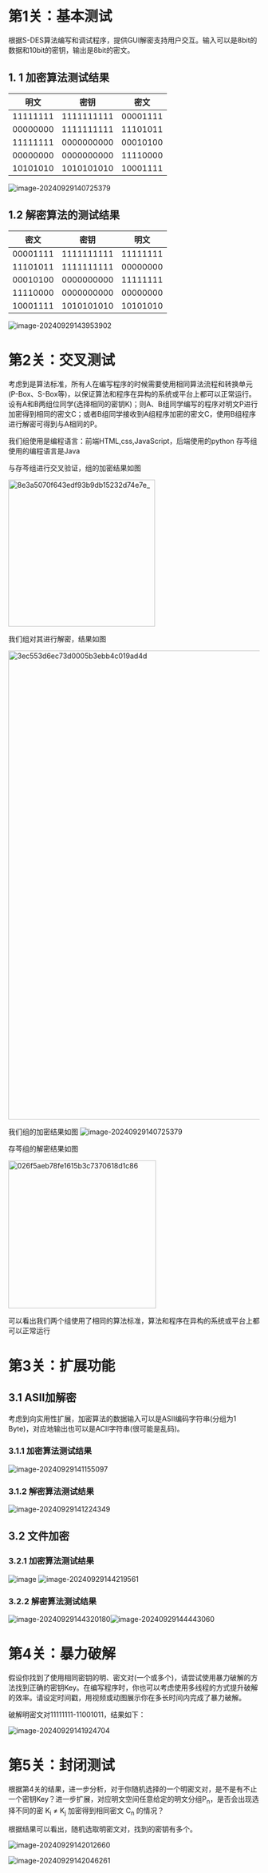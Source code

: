 # 第1关：基本测试

根据S-DES算法编写和调试程序，提供GUI解密支持用户交互。输入可以是8bit的数据和10bit的密钥，输出是8bit的密文。

## 1. 1 加密算法测试结果

| **明文** |  **密钥**  | **密文** |
| :------: | :--------: | :------: |
| 11111111 | 1111111111 | 00001111 |
| 00000000 | 1111111111 | 11101011 |
| 11111111 | 0000000000 | 00010100 |
| 00000000 | 0000000000 | 11110000 |
| 10101010 | 1010101010 | 10001111 |

![image-20240929140725379](./assets/image-20240929140725379.png)

## 1.2 解密算法的测试结果

| **密文** |  **密钥**  | **明文** |
| :------: | :--------: | :------: |
| 00001111 | 1111111111 | 11111111 |
| 11101011 | 1111111111 | 00000000 |
| 00010100 | 0000000000 | 11111111 |
| 11110000 | 0000000000 | 00000000 |
| 10001111 | 1010101010 | 10101010 |

![image-20240929143953902](./assets/image-20240929143953902.png)

# 第2关：交叉测试

考虑到是算法标准，所有人在编写程序的时候需要使用相同算法流程和转换单元(P-Box、S-Box等)，以保证算法和程序在异构的系统或平台上都可以正常运行。
设有A和B两组位同学(选择相同的密钥K)；则A、B组同学编写的程序对明文P进行加密得到相同的密文C；或者B组同学接收到A组程序加密的密文C，使用B组程序进行解密可得到与A相同的P。

我们组使用是编程语言：前端HTML,css,JavaScript，后端使用的python
存芩组使用的编程语言是Java

与存芩组进行交叉验证，组的加密结果如图

<img width="294" alt="8e3a5070f643edf93b9db15232d74e7e_" src="https://github.com/user-attachments/assets/8371621d-f274-4f93-ad92-9e2e8ca47112">


我们组对其进行解密，结果如图

<img width="938" alt="3ec553d6ec73d0005b3ebb4c019ad4d" src="https://github.com/user-attachments/assets/0fa5436f-76e2-4d2f-bc99-5f01b9929feb">

我们组的加密结果如图
![image-20240929140725379](https://github.com/user-attachments/assets/a10b580e-830d-40ed-8638-3edc709f046f)

存芩组的解密结果如图

<img width="296" alt="026f5aeb78fe1615b3c7370618d1c86" src="https://github.com/user-attachments/assets/77c2626a-255c-4774-b288-1bf4e58a8cd8">

可以看出我们两个组使用了相同的算法标准，算法和程序在异构的系统或平台上都可以正常运行

# 第3关：扩展功能

## 3.1 ASII加解密

考虑到向实用性扩展，加密算法的数据输入可以是ASII编码字符串(分组为1 Byte)，对应地输出也可以是ACII字符串(很可能是乱码)。

### 3.1.1 加密算法测试结果

![image-20240929141155097](./assets/image-20240929141155097.png)

### 3.1.2 解密算法测试结果

![image-20240929141224349](./assets/image-20240929141224349.png)

## 3.2 文件加密

### 3.2.1 加密算法测试结果

![image](https://github.com/user-attachments/assets/55fc28cf-034a-4cb1-a429-93b8dad63847)
![image-20240929144219561](./assets/image-20240929144219561.png)

### 3.2.2 解密算法测试结果

![image-20240929144320180](./assets/image-20240929144320180.png)![image-20240929144443060](./assets/image-20240929144443060.png)

# 第4关：暴力破解

假设你找到了使用相同密钥的明、密文对(一个或多个)，请尝试使用暴力破解的方法找到正确的密钥Key。在编写程序时，你也可以考虑使用多线程的方式提升破解的效率。请设定时间戳，用视频或动图展示你在多长时间内完成了暴力破解。

破解明密文对11111111-11001011，结果如下：

![image-20240929141924704](./assets/image-20240929141924704.png)

# 第5关：封闭测试

根据第4关的结果，进一步分析，对于你随机选择的一个明密文对，是不是有不止一个密钥Key？进一步扩展，对应明文空间任意给定的明文分组P<sub>n</sub>，是否会出现选择不同的密 K<sub>i</sub> ≠ K<sub>j</sub> 加密得到相同密文 C<sub>n</sub> 的情况？

根据结果可以看出，随机选取明密文对，找到的密钥有多个。

![image-20240929142012660](./assets/image-20240929142012660.png)

![image-20240929142046261](./assets/image-20240929142046261.png)
